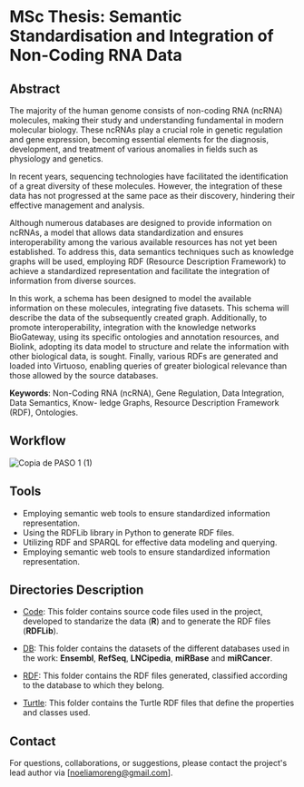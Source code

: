 # MSc Thesis: Semantic Standardisation and Integration of Non-Coding RNA Data

## Abstract 

The majority of the human genome consists of non-coding RNA (ncRNA) molecules, making their study and understanding fundamental in modern molecular biology. These ncRNAs play a crucial role in genetic regulation and gene expression, becoming essential elements for the diagnosis, development, and treatment of various anomalies in fields such as physiology and genetics.

In recent years, sequencing technologies have facilitated the identification of a great diversity of these molecules. However, the integration of these data has not progressed at the same pace as their discovery, hindering their effective management and analysis.

Although numerous databases are designed to provide information on ncRNAs, a model that allows data standardization and ensures interoperability among the various available resources has not yet been established. To address this, data semantics techniques such as knowledge graphs will be used, employing RDF (Resource Description Framework) to achieve a standardized representation and facilitate the integration of information from diverse sources.

In this work, a schema has been designed to model the available information on these molecules, integrating five datasets. This schema will describe the data of the subsequently created graph. Additionally, to promote interoperability, integration with the knowledge networks BioGateway, using its specific ontologies and annotation resources, and Biolink, adopting its data model to structure and relate the information with other biological data, is sought. Finally, various RDFs are generated and loaded into Virtuoso, enabling queries of greater biological relevance than those allowed by the source databases.

**Keywords**: Non-Coding RNA (ncRNA), Gene Regulation, Data Integration, Data Semantics, Know-
ledge Graphs, Resource Description Framework (RDF), Ontologies.

## Workflow

![Copia de PASO 1 (1)](https://github.com/user-attachments/assets/67916b99-56f0-4d63-8247-cb062f999719)


## Tools

- Employing semantic web tools to ensure standardized information representation.
- Using the RDFLib library in Python to generate RDF files.
- Utilizing RDF and SPARQL for effective data modeling and querying.
- Employing semantic web tools to ensure standardized information representation.


## Directories Description

- [Code](./Code): This folder contains source code files used in the project, developed to standarize the data (**R**) and to generate the RDF files (**RDFLib**).

- [DB](./DB): This folder contains the datasets of the different databases used in the work: **Ensembl**, **RefSeq**, **LNCipedia**, **miRBase** and **miRCancer**.

- [RDF](./RDF): This folder contains the RDF files generated, classified according to the database to which they belong.

- [Turtle](./Turtle): This folder contains the Turtle RDF files that define the properties and classes used.

## Contact

For questions, collaborations, or suggestions, please contact the project's lead author via [noeliamoreng@gmail.com].


